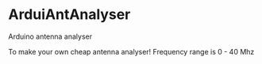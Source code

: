# ArduiAntAnalyser
Arduino antenna analyser

To make your own cheap antenna analyser!
Frequency range is 0 - 40 Mhz
